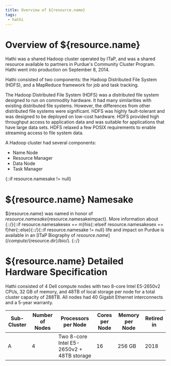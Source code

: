 ```yaml
---
title: Overview of ${resource.name}
tags:
 - hathi
---
```

# Overview of ${resource.name}

Hathi was a shared Hadoop cluster operated by ITaP, and was a shared resource available to partners in Purdue's Community Cluster Program. Hathi went into production on September 8, 2014. 

Hathi consisted of two components: the Hadoop Distributed File System (HDFS), and a MapReduce framework for job and task tracking.

The Hadoop Distributed File System (HDFS) was a distributed file system designed to run on commodity hardware. It had many similarities with existing distributed file systems. However, the differences from other distributed file systems were significant. HDFS was highly fault-tolerant and was designed to be deployed on low-cost hardware. HDFS provided high throughput access to application data and was suitable for applications that have large data sets. HDFS relaxed a few POSIX requirements to enable streaming access to file system data.

A Hadoop cluster had several components:

* Name Node
* Resource Manager
* Data Node
* Task Manager

{::if resource.namesake != null}
# ${resource.name} Namesake

${resource.name} was named in honor of ${resource.namesake}${resource.namesakeimpact}. More information about {::/}{::if resource.namesakesex == m}his{::elseif resource.namesakesex == f}her{::else}{::/}{::if resource.namesake != null} life and impact on Purdue is available in an [ITaP Biography of ${resource.name}](/compute/${resource.dir}/bio/).
{::/}

# ${resource.name} Detailed Hardware Specification

Hathi consisted of 4 Dell compute nodes with two 8-core Intel E5-2650v2 CPUs, 32 GB of memory, and 48TB of local storage per node for a total cluster capacity of 288TB. All nodes had 40 Gigabit Ethernet interconnects and a 5-year warranty.

| Sub-Cluster | Number of Nodes | Processors per Node         | Cores per Node | Memory per Node | Retired in  |
| -------------- | -------------- | --------------------------- | -------------- | -------------- | ------------------------ | 
| A    | 4                | Two 8-core Intel E5-2650v2 + 48TB storage  | 16          | 256 GB          | 2018    | 

